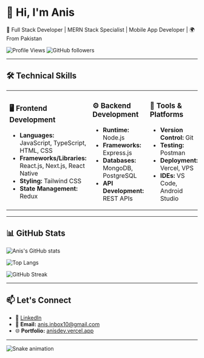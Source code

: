 # 👋 Hi, I'm Anis
🚀 Full Stack Developer | MERN Stack Specialist | Mobile App Developer | 🌍 From Pakistan

![Profile Views](https://komarev.com/ghpvc/?username=anisulislam10&color=blue)
![GitHub followers](https://img.shields.io/github/followers/anisulislam10?style=social)

---

## 🛠️ Technical Skills

<table>
  <tr>
    <td width="33%">
      <h3>🖥️ Frontend Development</h3>
      <ul>
        <li><b>Languages:</b> JavaScript, TypeScript, HTML, CSS</li>
        <li><b>Frameworks/Libraries:</b> React.js, Next.js, React Native</li>
        <li><b>Styling:</b> Tailwind CSS</li>
        <li><b>State Management:</b> Redux</li>
      </ul>
    </td>
    <td width="33%">
      <h3>⚙️ Backend Development</h3>
      <ul>
        <li><b>Runtime:</b> Node.js</li>
        <li><b>Frameworks:</b> Express.js</li>
        <li><b>Databases:</b> MongoDB, PostgreSQL</li>
        <li><b>API Development:</b> REST APIs</li>
      </ul>
    </td>
    <td width="33%">
      <h3>🔧 Tools & Platforms</h3>
      <ul>
        <li><b>Version Control:</b> Git</li>
        <li><b>Testing:</b> Postman</li>
        <li><b>Deployment:</b> Vercel, VPS</li>
        <li><b>IDEs:</b> VS Code, Android Studio</li>
      </ul>
    </td>
  </tr>
</table>

---

## 📊 GitHub Stats

![Anis's GitHub stats](https://github-readme-stats.vercel.app/api?username=anisulislam10&show_icons=true&theme=radical&hide_border=true)

![Top Langs](https://github-readme-stats.vercel.app/api/top-langs/?username=anisulislam10&layout=compact&theme=tokyonight&hide_border=true)

![GitHub Streak](https://github-readme-streak-stats.herokuapp.com/?user=anisulislam10&theme=radical&hide_border=true)

---

## 📫 Let's Connect
- 💼 [LinkedIn](https://www.linkedin.com/in/ianisulislam/)  
- 📧 **Email:** anis.inbox10@gmail.com  
- 🌐 **Portfolio:** [anisdev.vercel.app](https://anisdev.vercel.app/#skills)

---

![Snake animation](https://github.com/anisulislam10/anisulislam10/blob/output/github-contribution-grid-snake.svg)

